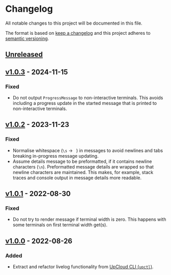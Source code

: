 # Changelog

All notable changes to this project will be documented in this file.

The format is based on [keep a changelog](https://keepachangelog.com/en/1.0.0/) and this project adheres to [semantic versioning](https://semver.org/spec/v2.0.0.html).

## [Unreleased]

## [v1.0.3] - 2024-11-15

### Fixed

- Do not output `ProgressMessage` to non-interactive terminals. This avoids including a progress update in the started message that is printed to non-interactive terminals.

## [v1.0.2] - 2023-11-23

### Fixed

- Normalise whitespace (`\s` → ` `) in messages to avoid newlines and tabs breaking in-progress message updating.
- Assume details message to be preformatted, if it contains newline characters (`\n`). Preformatted message details are wrapped so that newline characters are maintained. This makes, for example, stack traces and console output in message details more readable.

## [v1.0.1] - 2022-08-30

### Fixed

- Do not try to render message if terminal width is zero. This happens with some terminals on first terminal width get(s).

## [v1.0.0] - 2022-08-26

### Added

- Extract and refactor livelog functionality from [UpCloud CLI (`upctl`)](https://github.com/UpCloudLtd/upcloud-cli.git).

[Unreleased]: https://github.com/UpCloudLtd/progress/compare/v1.0.3...HEAD
[v1.0.3]: https://github.com/UpCloudLtd/progress/compare/v1.0.2...v1.0.3
[v1.0.2]: https://github.com/UpCloudLtd/progress/compare/v1.0.1...v1.0.2
[v1.0.1]: https://github.com/UpCloudLtd/progress/compare/v1.0.0...v1.0.1
[v1.0.0]: https://github.com/UpCloudLtd/progress/releases/tag/v1.0.0
